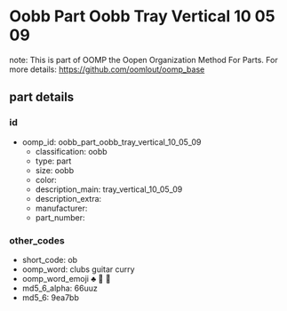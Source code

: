 # Oobb Part Oobb Tray Vertical 10 05 09  

note: This is part of OOMP the Oopen Organization Method For Parts. For more details: https://github.com/oomlout/oomp_base

##  part details





### id
* oomp_id: oobb_part_oobb_tray_vertical_10_05_09
  * classification: oobb
  * type: part
  * size: oobb
  * color: 
  * description_main: tray_vertical_10_05_09
  * description_extra: 
  * manufacturer: 
  * part_number: 

### other_codes
* short_code: ob
* oomp_word: clubs guitar curry
* oomp_word_emoji :clubs: :guitar: :curry:
* md5_6_alpha: 66uuz
* md5_6: 9ea7bb
